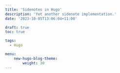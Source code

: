 ```yaml
---
title: 'Sidenotes in Hugo'
description: 'Yet another sidenote implementation.'
date: '2023-10-05T13:06:04+11:00'

draft: true
toc: true

tags:
  - Hugo

menu:
    new-hugo-blog-theme:
        weight: 30
---
```


